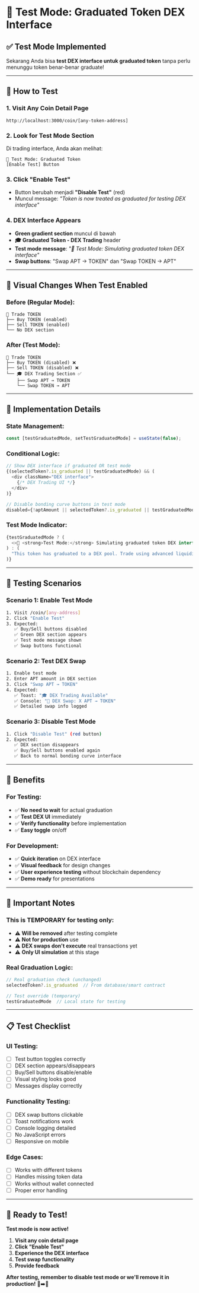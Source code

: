 # 🧪 Test Mode: Graduated Token DEX Interface

## ✅ Test Mode Implemented

Sekarang Anda bisa **test DEX interface untuk graduated token** tanpa perlu menunggu token benar-benar graduate!

---

## 🎯 How to Test

### 1. **Visit Any Coin Detail Page**
```
http://localhost:3000/coin/[any-token-address]
```

### 2. **Look for Test Mode Section**
Di trading interface, Anda akan melihat:
```
🧪 Test Mode: Graduated Token
[Enable Test] Button
```

### 3. **Click "Enable Test"**
- Button berubah menjadi **"Disable Test"** (red)
- Muncul message: *"Token is now treated as graduated for testing DEX interface"*

### 4. **DEX Interface Appears**
- **Green gradient section** muncul di bawah
- **🎓 Graduated Token - DEX Trading** header
- **Test mode message**: *"🧪 Test Mode: Simulating graduated token DEX interface"*
- **Swap buttons**: "Swap APT → TOKEN" dan "Swap TOKEN → APT"

---

## 🎨 Visual Changes When Test Enabled

### **Before (Regular Mode):**
```
🚀 Trade TOKEN
├── Buy TOKEN (enabled)
├── Sell TOKEN (enabled)
└── No DEX section
```

### **After (Test Mode):**
```
🚀 Trade TOKEN
├── Buy TOKEN (disabled) ❌
├── Sell TOKEN (disabled) ❌
└── 🎓 DEX Trading Section ✅
    ├── Swap APT → TOKEN
    └── Swap TOKEN → APT
```

---

## 🔧 Implementation Details

### **State Management:**
```typescript
const [testGraduatedMode, setTestGraduatedMode] = useState(false);
```

### **Conditional Logic:**
```typescript
// Show DEX interface if graduated OR test mode
{(selectedToken?.is_graduated || testGraduatedMode) && (
  <div className="DEX interface">
    {/* DEX Trading UI */}
  </div>
)}

// Disable bonding curve buttons in test mode
disabled={!aptAmount || selectedToken?.is_graduated || testGraduatedMode || !account}
```

### **Test Mode Indicator:**
```typescript
{testGraduatedMode ? (
  <>🧪 <strong>Test Mode:</strong> Simulating graduated token DEX interface. This token hasn't actually graduated yet.</>
) : (
  "This token has graduated to a DEX pool. Trade using advanced liquidity pools."
)}
```

---

## 🧪 Testing Scenarios

### **Scenario 1: Enable Test Mode**
```bash
1. Visit /coin/[any-address]
2. Click "Enable Test"
3. Expected:
   ✅ Buy/Sell buttons disabled
   ✅ Green DEX section appears
   ✅ Test mode message shown
   ✅ Swap buttons functional
```

### **Scenario 2: Test DEX Swap**
```bash
1. Enable test mode
2. Enter APT amount in DEX section
3. Click "Swap APT → TOKEN"
4. Expected:
   ✅ Toast: "🎓 DEX Trading Available"
   ✅ Console: "🔄 DEX Swap: X APT → TOKEN"
   ✅ Detailed swap info logged
```

### **Scenario 3: Disable Test Mode**
```bash
1. Click "Disable Test" (red button)
2. Expected:
   ✅ DEX section disappears
   ✅ Buy/Sell buttons enabled again
   ✅ Back to normal bonding curve interface
```

---

## 🎯 Benefits

### **For Testing:**
- ✅ **No need to wait** for actual graduation
- ✅ **Test DEX UI** immediately
- ✅ **Verify functionality** before implementation
- ✅ **Easy toggle** on/off

### **For Development:**
- ✅ **Quick iteration** on DEX interface
- ✅ **Visual feedback** for design changes
- ✅ **User experience testing** without blockchain dependency
- ✅ **Demo ready** for presentations

---

## 🚨 Important Notes

### **This is TEMPORARY for testing only:**
- ⚠️ **Will be removed** after testing complete
- ⚠️ **Not for production** use
- ⚠️ **DEX swaps don't execute** real transactions yet
- ⚠️ **Only UI simulation** at this stage

### **Real Graduation Logic:**
```typescript
// Real graduation check (unchanged)
selectedToken?.is_graduated  // From database/smart contract

// Test override (temporary)
testGraduatedMode  // Local state for testing
```

---

## 📋 Test Checklist

### **UI Testing:**
- [ ] Test button toggles correctly
- [ ] DEX section appears/disappears
- [ ] Buy/Sell buttons disable/enable
- [ ] Visual styling looks good
- [ ] Messages display correctly

### **Functionality Testing:**
- [ ] DEX swap buttons clickable
- [ ] Toast notifications work
- [ ] Console logging detailed
- [ ] No JavaScript errors
- [ ] Responsive on mobile

### **Edge Cases:**
- [ ] Works with different tokens
- [ ] Handles missing token data
- [ ] Works without wallet connected
- [ ] Proper error handling

---

## 🎉 Ready to Test!

**Test mode is now active!** 

1. **Visit any coin detail page**
2. **Click "Enable Test"**  
3. **Experience the DEX interface**
4. **Test swap functionality**
5. **Provide feedback**

**After testing, remember to disable test mode or we'll remove it in production!** 🧪➡️🚀

